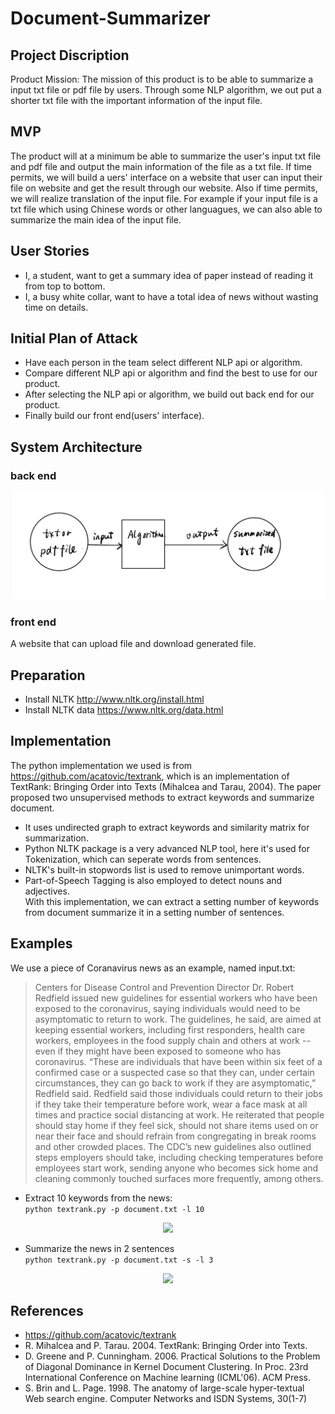 # Document-Summarizer
## Project Discription
Product Mission: The mission of this product is to be able to summarize a input txt file or pdf file by users. Through some NLP algorithm, we out put a shorter txt file with the important information of the input file.
## MVP
The product will at a minimum be able to summarize the user's input txt file and pdf file and output the main information of the file as a txt file. If time permits, we will build a uers' interface on a website that user can input their file on website and get the result through our website. Also if time permits, we will realize translation of the input file. For example if your input file is a txt file which using Chinese words or other languagues, we can also able to summarize the main idea of the input file.
## User Stories
* I, a student, want to get a summary idea of paper instead of reading it from top to bottom.
* I, a busy white collar, want to have a total idea of news without wasting time on details.
## Initial Plan of Attack
* Have each person in the team select different NLP api or algorithm.
* Compare different NLP api or algorithm and find the best to use for our product.
* After selecting the NLP api or algorithm, we build out back end for our product.
* Finally build our front end(users' interface).
## System Architecture
### back end
<div align=center><img src="https://github.com/ZhaoPeixi627/Document-Summarizer/blob/master/sys_arc.jpg"/></div>

### front end
A website that can upload file and download generated file.
## Preparation
* Install NLTK http://www.nltk.org/install.html
* Install NLTK data https://www.nltk.org/data.html
## Implementation  
The python implementation we used is from https://github.com/acatovic/textrank, which is an implementation of TextRank: Bringing Order into Texts (Mihalcea and Tarau, 2004). The paper proposed two unsupervised methods to extract keywords and summarize document.
* It uses undirected graph to extract keywords and similarity matrix for summarization.
* Python NLTK package is a very advanced NLP tool, here it's used for Tokenization, which can seperate words from sentences.
* NLTK's built-in stopwords list is used to remove unimportant words.
* Part-of-Speech Tagging is also employed to detect nouns and adjectives.  
With this implementation, we can extract a setting number of keywords from document summarize it in a setting number of sentences.
## Examples
We use a piece of Coranavirus news as an example, named input.txt:
> Centers for Disease Control and Prevention Director Dr. Robert Redfield issued new guidelines for essential workers who have been exposed to the coronavirus, saying individuals would need to be asymptomatic to return to work. The guidelines, he said, are aimed at keeping essential workers, including first responders, health care workers, employees in the food supply chain and others at work -- even if they might have been exposed to someone who has coronavirus. “These are individuals that have been within six feet of a confirmed case or a suspected case so that they can, under certain circumstances, they can go back to work if they are asymptomatic,” Redfield said. Redfield said those individuals could return to their jobs if they take their temperature before work, wear a face mask at all times and practice social distancing at work. He reiterated that people should stay home if they feel sick, should not share items used on or near their face and should refrain from congregating in break rooms and other crowded places. The CDC’s new guidelines also outlined steps employers should take, including checking temperatures before employees start work, sending anyone who becomes sick home and cleaning commonly touched surfaces more frequently, among others.
* Extract 10 keywords from the news:  
```python textrank.py -p document.txt -l 10```
<div align=center><img src="https://github.com/ZhaoPeixi627/Document-Summarizer/blob/master/example_keywords.png"/></div>

* Summarize the news in 2 sentences  
```python textrank.py -p document.txt -s -l 3```
<div align=center><img src="https://github.com/ZhaoPeixi627/Document-Summarizer/blob/master/example_summarize.png"/></div>  

## References
* https://github.com/acatovic/textrank
* R. Mihalcea and P. Tarau. 2004. TextRank: Bringing Order into Texts.
* D. Greene and P. Cunningham. 2006. Practical Solutions to the Problem of Diagonal Dominance in Kernel Document Clustering. In Proc. 23rd International Conference on Machine learning (ICML'06). ACM Press.
* S. Brin and L. Page. 1998. The anatomy of large-scale hyper-textual Web search engine. Computer Networks and ISDN Systems, 30(1-7)
